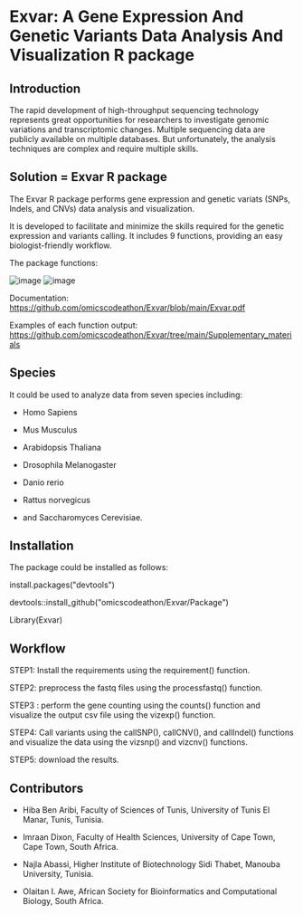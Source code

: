 # Exvar: A Gene Expression And Genetic Variants Data Analysis And Visualization R package

## Introduction

The rapid development of high-throughput sequencing technology represents great opportunities for researchers to investigate genomic variations and transcriptomic changes. Multiple sequencing data are publicly available on multiple databases. But unfortunately, the analysis techniques are complex and require multiple skills.


## Solution = Exvar R package

The Exvar R package performs gene expression and  genetic variats (SNPs, Indels, and CNVs) data analysis and  visualization.

It is developed to facilitate and minimize the skills required for the genetic expression and variants calling. It includes 9 functions, providing an easy biologist-friendly workflow.

The package functions:

![image](https://user-images.githubusercontent.com/73958439/216056825-f40b8737-aa2e-41ee-ba70-540204ba1b6f.png)
![image](https://user-images.githubusercontent.com/73958439/216056956-3e7a2d7c-e126-4564-b638-70201b75275c.png)


Documentation: https://github.com/omicscodeathon/Exvar/blob/main/Exvar.pdf

Examples of each function output: https://github.com/omicscodeathon/Exvar/tree/main/Supplementary_materials

## Species

It could be used to analyze data from seven species including:
* Homo Sapiens

* Mus Musculus

* Arabidopsis Thaliana

* Drosophila Melanogaster

* Danio rerio

* Rattus norvegicus

* and Saccharomyces Cerevisiae.


## Installation

The package could be installed as follows:

install.packages("devtools")

devtools::install_github("omicscodeathon/Exvar/Package")

Library(Exvar)

## Workflow

 STEP1: Install the requirements using the requirement() function.

 STEP2: preprocess the fastq files using the processfastq() function.

 STEP3 : perform the gene counting using the counts() function and visualize the output csv file using the vizexp() function.

 STEP4: Call variants using the callSNP(), callCNV(), and callIndel() functions and visualize the data using the vizsnp() and vizcnv() functions.

 STEP5: download the results.

## Contributors

- Hiba Ben Aribi, Faculty of Sciences of Tunis, University of Tunis El Manar, Tunis, Tunisia.

- Imraan Dixon, Faculty of Health Sciences, University of Cape Town, Cape Town, South Africa.

- Najla Abassi, Higher Institute of Biotechnology Sidi Thabet, Manouba University, Tunisia.

- Olaitan I. Awe, African Society for Bioinformatics and Computational Biology, South Africa.
